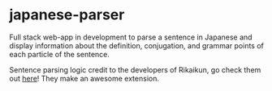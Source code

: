 # japanese-parser

Full stack web-app in development to parse a sentence in Japanese and display information about the definition, conjugation, and grammar points of each particle of the sentence.  

Sentence parsing logic credit to the developers of Rikaikun, go check them out [here](https://github.com/melink14/rikaikun)! They make an awesome extension.  
